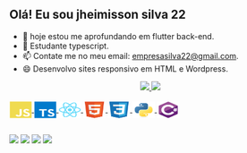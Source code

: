 ## Olá! Eu sou jheimisson silva 22


- 🔭 hoje estou me aprofundando em flutter back-end.
- 💬  Estudante typescript.
- 📫  Contate me no meu email: empresasilva22@gmail.com.
- 😄 Desenvolvo sites responsivo em HTML e Wordpress.

<div align="center">
  <a href="https://github.com/jheimissonsilva22">
  <img height="180em" src="https://github-readme-stats.vercel.app/api?username=Jheimissonsilva22&show_icons=true&theme=dark&include_all_commits=true&count_private=true"/>
  <img height="180em" src="https://github-readme-stats.vercel.app/api/top-langs/?username=Jheimissonsilva22&layout=compact&langs_count=7&theme=dark"/>
</div>
  
  <div style="display: inline_block"><br>
  <img align="center" alt="Jheimisson-Js" height="30" width="40" src="https://raw.githubusercontent.com/devicons/devicon/master/icons/javascript/javascript-plain.svg">
  <img align="center" alt="Jheimisson-Ts" height="30" width="40" src="https://raw.githubusercontent.com/devicons/devicon/master/icons/typescript/typescript-plain.svg">
  <img align="center" alt="jheimisson-Flutter" height="30" width="40" src="https://raw.githubusercontent.com/devicons/devicon/master/icons/react/react-original.svg">
  <img align="center" alt="Jheimisson-HTML" height="30" width="40" src="https://raw.githubusercontent.com/devicons/devicon/master/icons/html5/html5-original.svg">
  <img align="center" alt="Jheimisson-CSS" height="30" width="40" src="https://raw.githubusercontent.com/devicons/devicon/master/icons/css3/css3-original.svg">
  <img align="center" alt="Jheimisson-Python" height="30" width="40" src="https://raw.githubusercontent.com/devicons/devicon/master/icons/python/python-original.svg">
  <img align="center" alt="Jheimisson-Csharp" height="30" width="40" src="https://raw.githubusercontent.com/devicons/devicon/master/icons/csharp/csharp-original.svg">
  
</div>

  ##
  
  <div>
  <a href="https://www.instagram.com/jheimisson_silva22/" target="_blank"><img src="https://img.shields.io/badge/-Instagram-%23E4405F?style=for-the-badge&logo=instagram&logoColor=white" target="_blank"></a>
  <a href = "mailto:empresasilva22@gmail.com"><img src="https://img.shields.io/badge/-Gmail-%23333?style=for-the-badge&logo=gmail&logoColor=white" target="_blank"></a>
  <a href="https://www.linkedin.com/in/jheimisson-silva-57b613167/" target="_blank"><img src="https://img.shields.io/badge/-LinkedIn-%230077B5?style=for-the-badge&logo=linkedin&logoColor=white" target="_blank"></a> 
  <a href="https://www.facebook.com/jheimison.camposdasilva" target="_blank"><img src="https://img.shields.io/badge/Facebook-1877F2?style=for-the-badge&logo=facebook&logoColor=white" target="_blank"></a> 
  </div>
